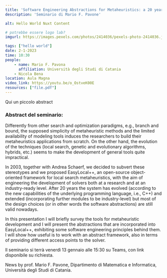 ```yaml
---
title: 'Software Engineering Abstractions for Metaheuristics: a 20 years journey'
description: 'Seminario di Mario F. Pavone'

alt: Hello World Nuxt Content

# potrebbe essere logo lab?
imgurl: https://images.pexels.com/photos/2414036/pexels-photo-2414036.jpeg?auto=compress&cs=tinysrgb&w=1260&h=750&dpr=2

tags: ["hello world"]
date: 2-1-2023
time: 10:30
people:
    - name: Mario F. Pavona
      affiliation: Università degli Studi di Catania
    - Nicola Bena
location: Aula Magna
video_link: https://youtu.be/o_OstveK00E
resources: ["file.pdf"]
---
```

Qui un piccolo abstract
### Abstract del seminario:
Differently from other search and optimization paradigms, e.g., branch and bound, the supposed simplicity of metaheuristic methods and the limited availability of modeling tools induces the researchers to build their metaheuristics applications from scratch. On the other hand, the evolution of the techniques (local search, genetic and evolutionary algorithms, hybrids, etc.) seems to make the development of general tools quite impractical.

In 2003, together with Andrea Schaerf, we decided to subvert these stereotypes and we proposed EasyLocal++, an open-source object-oriented framework for local search metaheuristics, with the aim of engineering the development of solvers both at a research and at an industry-ready level. After 20 years the system has evolved (according to the new capabilities of the underlying programming language, i.e., C++) and extended (incorporating further modules to be industry-level) but most of the design choices (or in other words the software abstractions) are still valid nowadays.

In this presentation I will briefly survey the tools for metaheuristic development and I will present the abstractions that are incorporated into EasyLocal++, exhibiting some software engineering principles behind them. I will show how useful is to work with an abstract framework, also in terms of providing different access points to the solver.


Il seminario si terrà venerdì 13 gennaio alle 15:30 su Teams, con link disponibile su richiesta.

News by prof. Mario F. Pavone, Dipartimento di Matematica e Informatica, Università degli Studi di Catania.
